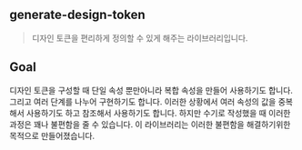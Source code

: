 ## generate-design-token

> 디자인 토큰을 편리하게 정의할 수 있게 해주는 라이브러리입니다.

## Goal

디자인 토큰을 구성할 때 단일 속성 뿐만아니라 복합 속성을 만들어 사용하기도 합니다. 그리고 여러 단계를 나누어 구현하기도 합니다. 이러한 상황에서 여러 속성의 값을 중복해서 사용하기도 하고 참조해서 사용하기도 합니다. 하지만 수기로 작성했을 때 이러한 과정은 꽤나 불편함을 줄 수 있습니다. 이 라이브러리는 이러한 불편함을 해결하기위한 목적으로 만들어졌습니다.
